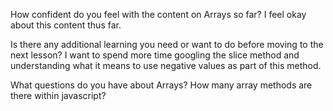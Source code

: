 How confident do you feel with the content on Arrays so far?
I feel okay about this content thus far.

Is there any additional learning you need or want to do before moving to the next lesson?
I want to spend more time googling the slice method and understanding what it means to use negative values as part of this method.

What questions do you have about Arrays?
How many array methods are there within javascript?
